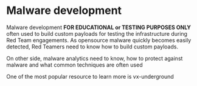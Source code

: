 # Malware development

Malware development **FOR EDUCATIONAL or TESTING PURPOSES ONLY** often used to build custom payloads for testing the infrastructure during Red Team engagements. As opensource malware quickly becomes easily detected, Red Teamers need to know how to build custom payloads.

On other side, malware analytics need to know, how to protect against malware and what common techniques are often used

One of the most popular resource to learn more is vx-underground
